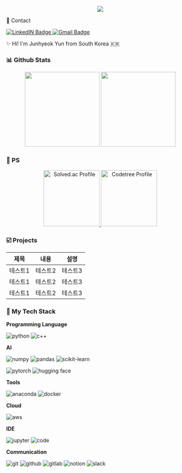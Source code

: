 <p align="center">
  <img src="https://capsule-render.vercel.app/api?type=waving&color=gradient&height=150&section=header&text=👋%20Welcome%20to%20my%20github!&fontSize=40&animation=fadeIn&fontAlignY=40" />
</p>

💬 Contact 

<a href="https://www.linkedin.com/in/%EC%A4%80%ED%98%81-%EC%9C%A4-9981b02aa/">
  <img src="https://img.shields.io/badge/LinkedIN-0A66C2?style=flat&logo=linkedin&logoColor=white" alt="LinkedIN Badge"/>
</a>
<a href="claudead777@gmail.com">
  <img src="https://img.shields.io/badge/Gmail-EA4335?style=flat&logo=gmail&logoColor=white" alt="Gmail Badge"/>
</a>

✨ Hi! I'm Junhyeok Yun from South Korea 🇰🇷


### 📊 Github Stats

<p align="center">
  <img src="https://github-readme-stats.vercel.app/api/top-langs/?username=laz2berry&show_icons=true&theme=radical&layout=donut&exclude_repo=PS,DataStructure,LuxuryProgramming&hide_border=true" height="200px"/>
  <img src="https://github-readme-stats.vercel.app/api?username=laz2berry&show_icons=true&theme=radical&hide_border=true" height="200px"/>
</p>

### 🤖 PS

<p align="center">
  <a href="https://solved.ac/claudead777/">
    <img src="http://mazassumnida.wtf/api/v2/generate_badge?boj=claudead777" alt="Solved.ac Profile" height="150px"/>
  </a>
  <a href="https://www.codetree.ai/profiles/laz2berry">
    <img src="https://banner.codetree.ai/v1/banner/laz2berry" alt="Codetree Profile" height="150px"/>
  </a>
</p>

### ☑️ Projects
|제목|내용|설명|
|------|---|---|
|테스트1|테스트2|테스트3|
|테스트1|테스트2|테스트3|
|테스트1|테스트2|테스트3|

### 🥞 My Tech Stack

**Programming Language**

![python](https://img.shields.io/badge/Python-3776AB?style=for-the-badge&logo=python&logoColor=white)
![c++](https://img.shields.io/badge/C%2B%2B-00599C?style=for-the-badge&logo=c%2B%2B&logoColor=white)

**AI**

![numpy](https://img.shields.io/badge/numpy-013243?style=for-the-badge&logo=numpy&logoColor=white)
![pandas](https://img.shields.io/badge/pandas-150458?style=for-the-badge&logo=pandas&logoColor=white)
![scikit-learn](https://img.shields.io/badge/scikitlearn-F7931E?style=for-the-badge&logo=scikitlearn&logoColor=white)

![pytorch](https://img.shields.io/badge/pytorch-EE4C2C?style=for-the-badge&logo=pytorch&logoColor=white)
![hugging face](https://img.shields.io/badge/huggingface-FFD21E?style=for-the-badge&logo=huggingface&logoColor=white)

**Tools**

![anaconda](https://img.shields.io/badge/anaconda-44A833?style=for-the-badge&logo=anaconda&logoColor=white)
![docker](https://img.shields.io/badge/docker-2496ED?style=for-the-badge&logo=docker&logoColor=white)

**Cloud**

![aws](https://img.shields.io/badge/amazon%20web%20service-232F3E?style=for-the-badge&logo=amazonwebservices&logoColor=white)

**IDE**

![jupyter](https://img.shields.io/badge/jupyter-F37626?style=for-the-badge&logo=jupyter&logoColor=white)
![code](https://img.shields.io/badge/visual%20studio%20code-0072C9?style=for-the-badge&logoColor=white)

**Communication**

![git](https://img.shields.io/badge/git-F05032?style=for-the-badge&logo=git&logoColor=white)
![github](https://img.shields.io/badge/github-181717?style=for-the-badge&logo=github&logoColor=white)
![gitlab](https://img.shields.io/badge/gitlab-FC6D26?style=for-the-badge&logo=gitlab&logoColor=white)
![notion](https://img.shields.io/badge/notion-000000?style=for-the-badge&logo=notion&logoColor=white)
![slack](https://img.shields.io/badge/slack-4A154B?style=for-the-badge&logo=slack&logoColor=white)

